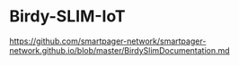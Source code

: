 # Birdy-SLIM-IoT

https://github.com/smartpager-network/smartpager-network.github.io/blob/master/BirdySlimDocumentation.md
